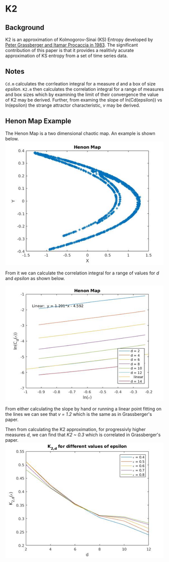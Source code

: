 # K2
## Background
K2 is an approximation of Kolmogorov-Sinai (KS) Entropy developed by [Peter Grassberger and Itamar Procaccia in 1983](https://journals.aps.org/pra/pdf/10.1103/PhysRevA.28.2591). The significant contribution of this paper is that it provides a realitivly acurate approximation of KS entropy from a set of time series data. 

## Notes
`Cd.m` calculates the corrleation integral for a measure *d* and a box of size *epsilon*. `K2.m` then calculates the correlation integral for a range of measures and box sizes which by examining the limit of their convergence the value of K2 may be derived. Further, from examing the slope of ln(Cd(epsilon)) vs ln(epsilon) the strange attractor characteristic, *v* may be derived.

## Henon Map Example
The Henon Map is a two dimensional chaotic map. An example is shown below.
![Henon Map](./pics/Henon_Map.jpg)

From it we can calculate the correlation integral for a range of values for *d* and *epsilon* as shown below.

![Correlation Integral](./pics/Correlation_Integral.jpg)

From either calculating the slope by hand or running a linear point fitting on the lines we can see that *v = 1.2* which is the same as in Grassberger's paper.

Then from calculating the K2 approximation, for progressivly higher measures *d*, we can find that *K2 ~ 0.3* which is correlated in Grassberger's paper.
![K2](./pics/K2.jpg)

